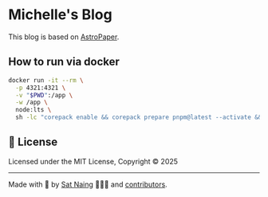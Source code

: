 # Michelle's Blog
This blog is based on [AstroPaper](https://github.com/satnaing/astro-paper).


## How to run via docker
```bash
docker run -it --rm \
  -p 4321:4321 \
  -v "$PWD":/app \
  -w /app \
  node:lts \
  sh -lc "corepack enable && corepack prepare pnpm@latest --activate && pnpm install && pnpm dev --host 0.0.0.0 --port 4321"
```

## 📜 License

Licensed under the MIT License, Copyright © 2025

---

Made with 🤍 by [Sat Naing](https://satnaing.dev) 👨🏻‍💻 and [contributors](https://github.com/satnaing/astro-paper/graphs/contributors).